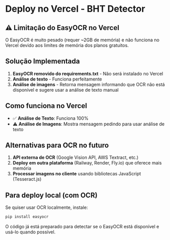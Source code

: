 # Deploy no Vercel - BHT Detector

## ⚠️ Limitação do EasyOCR no Vercel

O EasyOCR é muito pesado (requer ~2GB de memória) e não funciona no Vercel devido aos limites de memória dos planos gratuitos.

## Solução Implementada

1. **EasyOCR removido do requirements.txt** - Não será instalado no Vercel
2. **Análise de texto** - Funciona perfeitamente
3. **Análise de imagens** - Retorna mensagem informando que OCR não está disponível e sugere usar a análise de texto manual

## Como funciona no Vercel

- ✅ **Análise de Texto**: Funciona 100%
- ⚠️ **Análise de Imagens**: Mostra mensagem pedindo para usar análise de texto

## Alternativas para OCR no futuro

1. **API externa de OCR** (Google Vision API, AWS Textract, etc.)
2. **Deploy em outra plataforma** (Railway, Render, Fly.io) que oferece mais memória
3. **Processar imagens no cliente** usando bibliotecas JavaScript (Tesseract.js)

## Para deploy local (com OCR)

Se quiser usar OCR localmente, instale:
```bash
pip install easyocr
```

O código já está preparado para detectar se o EasyOCR está disponível e usá-lo quando possível.

